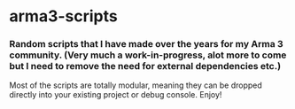 # arma3-scripts
### Random scripts that I have made over the years for my Arma 3 community. (Very much a work-in-progress, alot more to come but I need to remove the need for external dependencies etc.)
Most of the scripts are totally modular, meaning they can be dropped directly into your existing project or debug console.
Enjoy!
